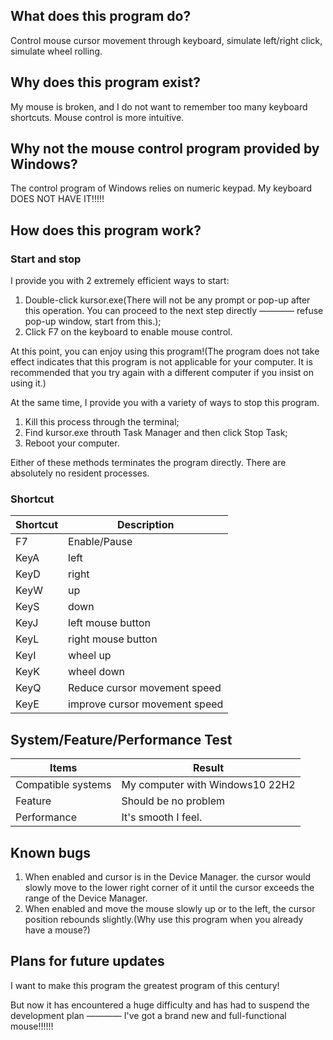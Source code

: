 ## What does this program do? 
Control mouse cursor movement through keyboard, simulate left/right click, simulate wheel rolling.

## Why does this program exist?
My mouse is broken, and I do not want to remember too many keyboard shortcuts. Mouse control is more intuitive.

## Why not the mouse control program provided by Windows?
The control program of Windows relies on numeric keypad. My keyboard DOES NOT HAVE IT!!!!!

## How does this program work?

### Start and stop
I provide you with 2 extremely efficient ways to start:
1. Double-click kursor.exe(There will not be any prompt or pop-up after this operation. You can proceed to the next step directly ———— refuse pop-up window, start from this.);
2. Click F7 on the keyboard to enable mouse control.

At this point, you can enjoy using this program!(The program does not take effect indicates that this program is not applicable for your computer. It is recommended that you try again with a different computer if you insist on using it.)

At the same time, I provide you with a variety of ways to stop this program.
1. Kill this process through the terminal;
2. Find kursor.exe throuth Task Manager and then click Stop Task;
3. Reboot your computer.

Either of these methods terminates the program directly. There are absolutely no resident processes.

### Shortcut
| Shortcut | Description |
|  ----  | ----  |
| F7 | Enable/Pause |
| KeyA | left |
| KeyD | right |
| KeyW | up |
| KeyS | down |
| KeyJ | left mouse button |
| KeyL | right mouse button |
| KeyI | wheel up |
| KeyK | wheel down |
| KeyQ | Reduce cursor movement speed |
| KeyE | improve cursor movement speed |

## System/Feature/Performance Test
|  Items   | Result  |
|  ----  | ----  |
| Compatible systems | My computer with Windows10 22H2 |
| Feature | Should be no problem |
| Performance | It's smooth I feel. |

## Known bugs
1. When enabled and cursor is in the Device Manager. the cursor would slowly move to the lower right corner of it until the cursor exceeds the range of the Device Manager.
2. When enabled and move the mouse slowly up or to the left, the cursor position rebounds slightly.(Why use this program when you already have a mouse?)


## Plans for future updates
I want to make this program the greatest program of this century!

But now it has encountered a huge difficulty and has had to suspend the development plan ———— I've got a brand new and full-functional mouse!!!!!!